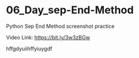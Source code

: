 # 06_Day_sep-End-Method
Python Sep End Method
screenshot practice

Video Link: https://bit.ly/3w3zBGw

hffgdyuiihffyiuygdf
